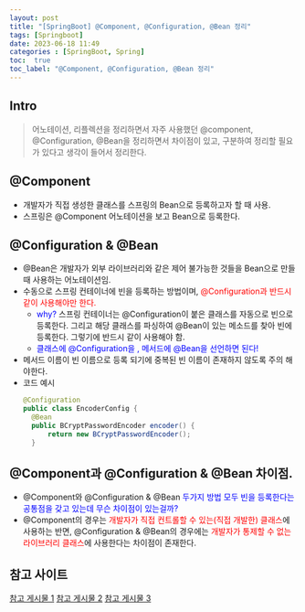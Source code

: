 ```yaml
---
layout: post
title: "[SpringBoot] @Component, @Configuration, @Bean 정리"
tags: [Springboot]
date: 2023-06-18 11:49
categories : [SpringBoot, Spring]
toc:  true
toc_label: "@Component, @Configuration, @Bean 정리"
---
```


## Intro
> 어노테이션, 리플렉션을 정리하면서 자주 사용했던 @component, @Configuration, @Bean을 정리하면서 차이점이 있고, 구분하여 정리할 필요가 있다고 생각이 들어서 정리한다.


## @Component
- 개발자가 직접 생성한 클래스를 스프링의 Bean으로 등록하고자 할 때 사용.
- 스프링은 @Component 어노테이션을 보고 Bean으로 등록한다.

## @Configuration & @Bean
- @Bean은 개발자가 외부 라이브러리와 같은 제어 불가능한 것들을 Bean으로 만들 때 사용하는 어노테이션임.
- 수동으로 스프링 컨테이너에 빈을 등록하는 방법이며,  <span style="color:red">@Configuration과 반드시 같이 사용해야만 한다.</span>
  -  <span style="color:blue">why?</span> 스프링 컨테이너는 @Configuration이 붙은 클래스를 자동으로 빈으로 등록한다. 그리고 해당 클래스를 파싱하여 @Bean이 있는 메소드를 찾아 빈에 등록한다. 그렇기에 반드시 같이 사용해야 함.
  - <span style="color:blue">클래스에 @Configuration을 , 메서드에 @Bean을 선언하면 된다!</span>
- 메서드 이름이 빈 이름으로 등록 되기에 중복된 빈 이름이 존재하지 않도록 주의 해야한다.
- 코드 예시
  ```java
  @Configuration
  public class EncoderConfig {
	@Bean
	public BCryptPasswordEncoder encoder() {
		return new BCryptPasswordEncoder();
	}
  ```

## @Component과 @Configuration & @Bean 차이점.
- @Component와 @Configuration & @Bean <span style="color:blue">두가지 방법 모두 빈을 등록한다는 공통점<span>을 갖고 있는데 무슨 차이점이 있는걸까?
- @Component의 경우는 <span style="color:red">개발자가 직접 컨트롤할 수 있는(직접 개발한) 클래스</span>에 사용하는 반면, @Configuration & @Bean의 경우에는 <span style="color:red">개발자가 통제할 수 없는 라이브러리 클래스</span>에 사용한다는 차이점이 존재한다.



 
## 참고 사이트
[참고 게시물 1](https://mangkyu.tistory.com/75)
[참고 게시물 2](https://mangkyu.tistory.com/234)
[참고 게시물 3](https://velog.io/@leesomyoung/SpringBoot-%EB%B9%88-%EB%93%B1%EB%A1%9D%EC%9D%84-%EC%9C%84%ED%95%9C-Configuration-Bean-Component)


